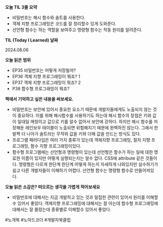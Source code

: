 **오늘 TIL 3줄 요약**

- 비밀번호는 해시 함수와 솔트를 사용한다.
- 객체 지향 프로그래밍은 코드를 잘 정리할수 있게 도와준다.
- 선언형 함수는 하는 역할을 보여주고 명령형 함수는 작동 원리를 알려준다.

**TIL (Today I Learned) 날짜**

2024.08.06

**오늘 읽은 범위**

- EP35 비밀번호는 어떻게 저장될까?
- EP36 객체 지향 프로그래밍이 뭐죠? 1
- EP37 객체 지향 프로그래밍이 뭐죠? 2
- P38 함수형 프로그래밍이 뭐죠?

**책에서 기억하고 싶은 내용을 써보세요.**

- 비밀번호는 보안에 있어서 중요한 요소기 때문에 개발자들에게도 노출되지 않는 것이 중요하다. 이를 위해 해시함수를 사용하기도 하는데 해시 함수의 장점은 키와 값이 일대일 매칭이고 값으로 키를 알수 없어서 보안에 강하다. 하지만 해시 함수를 저장해둔 레인보우 테이블이 노출되면 위험해지기 때문에 완벽하진 않는다. 그래서 한발짝 더 나아가 솔트라는 무작위 값을 키와 더해 값을 만드는 방식도 있다.
- 프로그램 패러다임은 여러 가지 종류가 있는데 객체지향 프로그래밍, 절차 지향 프로그래밍, 함수 지향 프로그래밍이있다.
- 함수형 프로그램에는 선언형과 명령형이 있는데 선언형은 함수가 하는 일에 대한 명료한 이름이 있지만 어떻게 실행되는지는 알수 없다. CSS에 attribute 같은 것들이다. 명령형은 다르게 한단계 한단계 어떻게 하는지 자세하게 나와있지만 실수하기가 쉽고 다른 개발자들이 이해하기 어렵다. 선언형 함수는 명령형 함수로 만들어져있다.

**오늘 읽은 소감은? 떠오르는 생각을 가볍게 적어보세요**

- 비밀번호에 대해서는 지금 개발하고 있는 것과 밀접한 관련이 있어서 원리를 이해할수 있어서 좋았다. 객체지향 프로그래밍에 대해서는 잘 아는데 함수형 프로그래밍에 대해서는 잘 몰랐는데 종류별로 이해할수 있어서 좋았다.

#노개북 #노마드코더 #개발자북클럽
